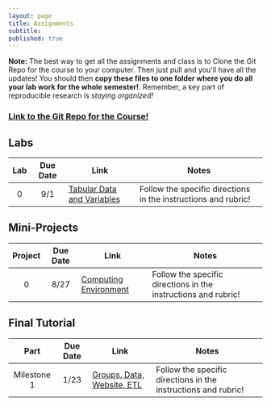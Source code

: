 ```yaml
---
layout: page
title: Assignments
subtitle:
published: true
---
```


**Note:** The best way to get all the assignments and class is to Clone the Git Repo for the course to your computer.  Then just pull and you'll have all the updates!  You should then **copy these files to one folder where you do all your lab work for the whole semester!**.  Remember, a key part of reproducible research is *staying organized!*

### [Link to the Git Repo for the Course!](https://github.com/nmattei/cmps3160)

## Labs

| Lab     | Due Date | Link | Notes |
|:-------:|:--------:|----  |-----  |
| 0 | 9/1 | [Tabular Data and Variables](https://github.com/nmattei/cmps3160/tree/master/_labs) | Follow the specific directions in the instructions and rubric! |


## Mini-Projects

| Project | Due Date | Link | Notes |
|:-------:|:--------:|----|-----|
| 0 | 8/27 | [Computing Environment](https://github.com/nmattei/cmps3160/tree/master/_projects/project0) | Follow the specific directions in the instructions and rubric! |

## Final Tutorial

| Part    | Due Date | Link | Notes |
|:-------:|:--------:|----  |----- |
| Milestone 1 | 1/23 | [Groups, Data, Website, ETL](/_projects/FinalTutorial.md) | Follow the specific directions in the instructions and rubric! |